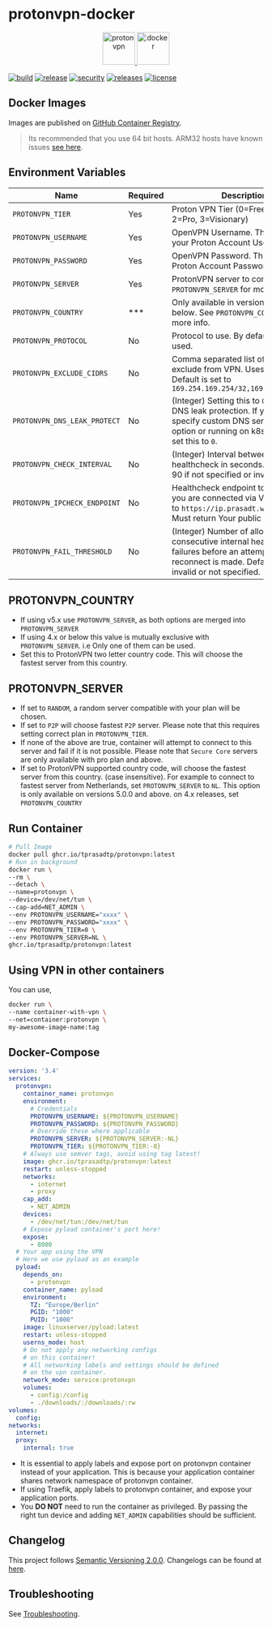 <!-- markdownlint-disable MD033 -->

# protonvpn-docker

<p align="center">
  <a href="https://protonvpn.com" target="_blank" rel="noreferrer">
    <img src="https://static.prasadt.com/logos/brands/proton/scalable/protonvpn-wide.svg" height="64" alt="protonvpn">
  </a>
  <a href="https://ghcr.io/tprasadtp/protonvpn" target="_blank" rel="noreferrer">
    <img src="https://static.prasadt.com/logos/software/docker/scalable/docker-engine-wide.svg" height="64" alt="docker">
  </a>
</p>

<!-- CI Badges -->

[![build](https://github.com/tprasadtp/protonvpn-docker/actions/workflows/build.yml/badge.svg)](https://github.com/tprasadtp/protonvpn-docker/actions/workflows/build.yml)
[![release](https://github.com/tprasadtp/protonvpn-docker/actions/workflows/release.yml/badge.svg)](https://github.com/tprasadtp/protonvpn-docker/actions/workflows/release.yml)
[![security](https://github.com/tprasadtp/protonvpn-docker/actions/workflows/security.yml/badge.svg)](https://github.com/tprasadtp/protonvpn-docker/actions/workflows/security.yml)
[![releases](https://img.shields.io/github/v/tag/tprasadtp/protonvpn-docker?label=version&sort=semver&logo=semver&color=7f50a6&labelColor=3a3a3a)](https://github.com/tprasadtp/protonvpn-docker/releases/latest)
[![license](https://img.shields.io/github/license/tprasadtp/protonvpn-docker?logo=github&labelColor=3A3A3A)](https://github.com/tprasadtp/protonvpn-docker/blob/master/LICENSE)

## Docker Images

Images are published on [GitHub Container Registry][ghcr].

> Its recommended that you use 64 bit hosts. ARM32 hosts have known issues [see here][troubleshooting].

## Environment Variables

| Name | Required | Description
|---|---|---
| `PROTONVPN_TIER`          | Yes | Proton VPN Tier (0=Free, 1=Basic, 2=Pro, 3=Visionary)
| `PROTONVPN_USERNAME`      | Yes | OpenVPN Username. This is **NOT** your Proton Account Username.
| `PROTONVPN_PASSWORD`      | Yes | OpenVPN Password. This is **NOT** your Proton Account Password.
| `PROTONVPN_SERVER`        | Yes | ProtonVPN server to connect to. See `PROTONVPN_SERVER` for more info.
| `PROTONVPN_COUNTRY`       | *** | Only available in version 4.x and below. See `PROTONVPN_COUNTRY` for more info.
| `PROTONVPN_PROTOCOL`      | No  | Protocol to use. By default `udp` is used.
| `PROTONVPN_EXCLUDE_CIDRS` | No  | Comma separated list of CIDRs to exclude from VPN. Uses split tunnel. Default is set to `169.254.169.254/32,169.254.170.2/32`
| `PROTONVPN_DNS_LEAK_PROTECT` | No  | (Integer) Setting this to `0` will disable DNS leak protection. If you wish to specify custom DNS server via `--dns` option or running on k8s, you **MUST** set this to `0`.
| `PROTONVPN_CHECK_INTERVAL`   | No  | (Integer) Interval between internal healthcheck in seconds. Defaults to 90 if not specified or invalid.
| `PROTONVPN_IPCHECK_ENDPOINT` | No | Healthcheck endpoint to determine if you are connected via VPN. Defaults to `https://ip.prasadt.workers.dev/`. Must return Your public IP
| `PROTONVPN_FAIL_THRESHOLD`   | No  | (Integer) Number of allowed consecutive internal healthcheck failures before an attempt to reconnect is made. Defaults to 3 if invalid or not specified.

## PROTONVPN_COUNTRY

- If using v5.x use `PROTONVPN_SERVER`, as both options are merged into `PROTONVPN_SERVER`
- If using 4.x or below this value is mutually exclusive with `PROTONVPN_SERVER`. i.e Only one of them can be used.
- Set this to ProtonVPN two letter country code. This will choose the fastest server from this country.


## PROTONVPN_SERVER

- If set to `RANDOM`, a random server compatible with your plan will be chosen.
- If set to `P2P` will choose fastest `P2P` server. Please note that this requires setting correct plan in `PROTONVPN_TIER`.
- If none of the above are true, container will attempt to connect to this server and fail if it is not possible. Please note that `Secure Core` servers are only available with pro plan and above.
- If set to ProtonVPN supported country code, will choose the fastest server from this country. (case insensitive). For example to connect to fastest server from Netherlands, set `PROTONVPN_SERVER` to `NL`. This option is only available on versions 5.0.0 and above. on 4.x releases, set `PROTONVPN_COUNTRY`

## Run Container

  ```bash
  # Pull Image
  docker pull ghcr.io/tprasadtp/protonvpn:latest
  # Run in background
  docker run \
  --rm \
  --detach \
  --name=protonvpn \
  --device=/dev/net/tun \
  --cap-add=NET_ADMIN \
  --env PROTONVPN_USERNAME="xxxx" \
  --env PROTONVPN_PASSWORD="xxxx" \
  --env PROTONVPN_TIER=0 \
  --env PROTONVPN_SERVER=NL \
  ghcr.io/tprasadtp/protonvpn:latest
  ```

## Using VPN in other containers

You can use,

```bash
docker run \
--name container-with-vpn \
--net=container:protonvpn \
my-awesome-image-name:tag
```

## Docker-Compose

  ```yaml
  version: '3.4'
  services:
    protonvpn:
      container_name: protonvpn
      environment:
        # Credentials
        PROTONVPN_USERNAME: ${PROTONVPN_USERNAME}
        PROTONVPN_PASSWORD: ${PROTONVPN_PASSWORD}
        # Override these where applicable
        PROTONVPN_SERVER: ${PROTONVPN_SERVER:-NL}
        PROTONVPN_TIER: ${PROTONVPN_TIER:-0}
      # Always use semver tags, avoid using tag latest!
      image: ghcr.io/tprasadtp/protonvpn:latest
      restart: unless-stopped
      networks:
        - internet
        - proxy
      cap_add:
        - NET_ADMIN
      devices:
        - /dev/net/tun:/dev/net/tun
      # Expose pyload container's port here!
      expose:
        - 8000
    # Your app using the VPN
    # Here we use pyload as an example
    pyload:
      depends_on:
        - protonvpn
      container_name: pyload
      environment:
        TZ: "Europe/Berlin"
        PGID: "1000"
        PUID: "1000"
      image: linuxserver/pyload:latest
      restart: unless-stopped
      userns_mode: host
      # Do not apply any networking configs
      # on this container!
      # All networking labels and settings should be defined
      # on the vpn container.
      network_mode: service:protonvpn
      volumes:
        - config:/config
        - ./downloads/:/downloads/:rw
  volumes:
    config:
  networks:
    internet:
    proxy:
      internal: true
  ```

- It is essential to apply labels and expose port on protonvpn container instead of your application. This is because your application container shares network namespace of protonvpn container.
- If using Traefik, apply labels to protonvpn container, and expose your application ports.
- You **DO NOT** need to run the container as privileged. By passing the right tun device and adding `NET_ADMIN` capabilities should be sufficient.

## Changelog

This project follows [Semantic Versioning 2.0.0](https://semver.org/). Changelogs can be found at [here][changelog].

## Troubleshooting

See [Troubleshooting][troubleshooting].

[dockerhub]: https://hub.docker.com/r/tprasadtp/protonvpn
[ghcr]: https://ghcr.io/tprasadtp/protonvpn
[releases]: https://github.com/tprasadtp/protonvpn-docker/releases/latest
[changelog]: https://tprasadtp.github.io/protonvpn-docker/#/changelog
[troubleshooting]: https://tprasadtp.github.io/protonvpn-docker/#/troubleshooting
[CONTRIBUTING]: https://tprasadtp.github.io/protonvpn-docker/#/CONTRIBUTING
[website]: https://tprasadtp.github.io/protonvpn-docker/

